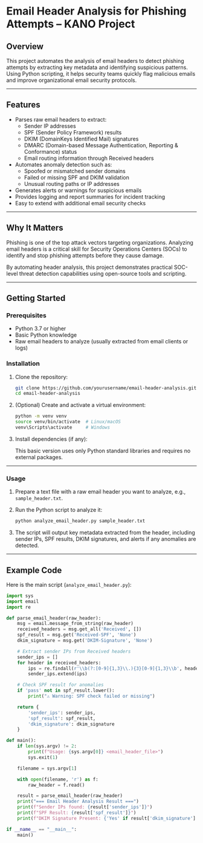 # Email Header Analysis for Phishing Attempts – KANO Project

## Overview

This project automates the analysis of email headers to detect phishing attempts by extracting key metadata and identifying suspicious patterns. Using Python scripting, it helps security teams quickly flag malicious emails and improve organizational email security protocols.

---

## Features

- Parses raw email headers to extract:
  - Sender IP addresses  
  - SPF (Sender Policy Framework) results  
  - DKIM (DomainKeys Identified Mail) signatures  
  - DMARC (Domain-based Message Authentication, Reporting & Conformance) status  
  - Email routing information through Received headers  
- Automates anomaly detection such as:
  - Spoofed or mismatched sender domains  
  - Failed or missing SPF and DKIM validation  
  - Unusual routing paths or IP addresses  
- Generates alerts or warnings for suspicious emails  
- Provides logging and report summaries for incident tracking  
- Easy to extend with additional email security checks  

---

## Why It Matters

Phishing is one of the top attack vectors targeting organizations. Analyzing email headers is a critical skill for Security Operations Centers (SOCs) to identify and stop phishing attempts before they cause damage.

By automating header analysis, this project demonstrates practical SOC-level threat detection capabilities using open-source tools and scripting.

---

## Getting Started

### Prerequisites

- Python 3.7 or higher  
- Basic Python knowledge  
- Raw email headers to analyze (usually extracted from email clients or logs)  

### Installation

1. Clone the repository:

    ```bash
    git clone https://github.com/yourusername/email-header-analysis.git
    cd email-header-analysis
    ```

2. (Optional) Create and activate a virtual environment:

    ```bash
    python -m venv venv
    source venv/bin/activate  # Linux/macOS
    venv\Scripts\activate     # Windows
    ```

3. Install dependencies (if any):

    This basic version uses only Python standard libraries and requires no external packages.

---

### Usage

1. Prepare a text file with a raw email header you want to analyze, e.g., `sample_header.txt`.

2. Run the Python script to analyze it:

    ```bash
    python analyze_email_header.py sample_header.txt
    ```

3. The script will output key metadata extracted from the header, including sender IPs, SPF results, DKIM signatures, and alerts if any anomalies are detected.

---

## Example Code

Here is the main script (`analyze_email_header.py`):

```python
import sys
import email
import re

def parse_email_header(raw_header):
    msg = email.message_from_string(raw_header)
    received_headers = msg.get_all('Received', [])
    spf_result = msg.get('Received-SPF', 'None')
    dkim_signature = msg.get('DKIM-Signature', 'None')

    # Extract sender IPs from Received headers
    sender_ips = []
    for header in received_headers:
        ips = re.findall(r'\\b(?:[0-9]{1,3}\\.){3}[0-9]{1,3}\\b', header)
        sender_ips.extend(ips)

    # Check SPF result for anomalies
    if 'pass' not in spf_result.lower():
        print("⚠️ Warning: SPF check failed or missing")

    return {
        'sender_ips': sender_ips,
        'spf_result': spf_result,
        'dkim_signature': dkim_signature
    }

def main():
    if len(sys.argv) != 2:
        print(f"Usage: {sys.argv[0]} <email_header_file>")
        sys.exit(1)

    filename = sys.argv[1]

    with open(filename, 'r') as f:
        raw_header = f.read()

    result = parse_email_header(raw_header)
    print("=== Email Header Analysis Result ===")
    print(f"Sender IPs found: {result['sender_ips']}")
    print(f"SPF Result: {result['spf_result']}")
    print(f"DKIM Signature Present: {'Yes' if result['dkim_signature'] != 'None' else 'No'}")

if __name__ == "__main__":
    main()
